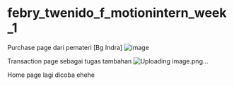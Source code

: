 # febry_twenido_f_motionintern_week_1


Purchase page dari pemateri [Bg Indra]
![image](https://github.com/Febry3/Motion_Week1/assets/121351049/affacb86-a543-48d3-a211-88308788c1fb)

Transaction page sebagai tugas tambahan
![Uploading image.png…]()




Home page lagi dicoba ehehe

